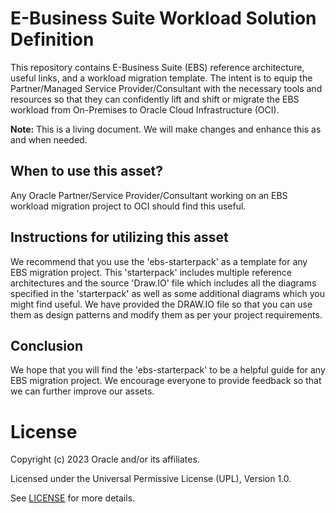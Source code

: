 # E-Business Suite Workload Solution Definition

This repository contains E-Business Suite (EBS) reference architecture, useful links, and a workload migration template. The intent is to equip the Partner/Managed Service Provider/Consultant with the necessary tools and resources so that they can confidently lift and shift or migrate the EBS workload from On-Premises to Oracle Cloud Infrastructure (OCI). 

__Note:__ This is a living document. We will make changes and enhance this as and when needed.  

## When to use this asset?

Any Oracle Partner/Service Provider/Consultant working on an EBS workload migration project to OCI should find this useful.

## Instructions for utilizing this asset

We recommend that you use the 'ebs-starterpack' as a template for any EBS migration project. This 'starterpack' includes multiple reference architectures and the source 
'Draw.IO' file which includes all the diagrams specified in the 'starterpack' as well as some additional diagrams which you might find useful. We have provided the DRAW.IO file so that you can use them as design patterns and modify them as per your project requirements.

## Conclusion

We hope that you will find the 'ebs-starterpack' to be a helpful guide for any EBS migration project. We encourage everyone to provide feedback so that we can further improve our assets.


# License

Copyright (c) 2023 Oracle and/or its affiliates.

Licensed under the Universal Permissive License (UPL), Version 1.0.

See [LICENSE](https://github.com/oracle-devrel/technology-engineering/blob/main/LICENSE) for more details.
